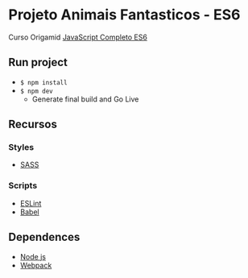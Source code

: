 
# Projeto Animais Fantasticos - ES6

Curso Origamid [JavaScript Completo ES6](https://www.origamid.com/curso/javascript-completo-es6)

## Run project
- `$ npm install`
- `$ npm dev`
    - Generate final build and Go Live

## Recursos
### Styles
- [SASS](https://sass-lang.com/)

### Scripts
- [ESLint](https://eslint.org/)
- [Babel](https://babeljs.io/)

## Dependences
- [Node js](https://nodejs.org/en/)
- [Webpack](https://webpack.js.org/guides/installation/)

